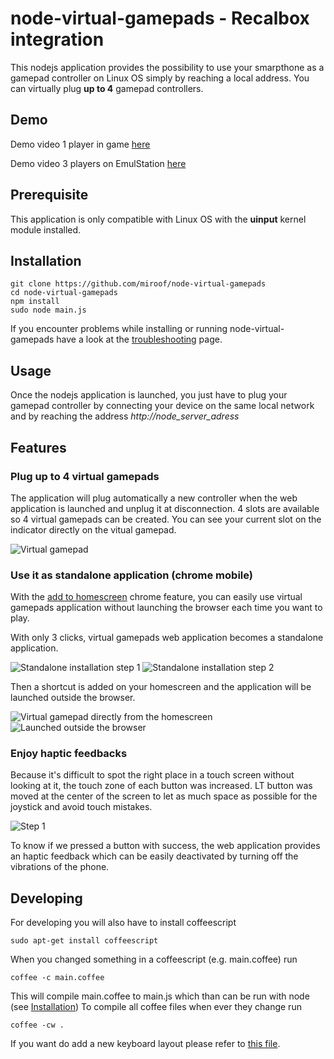 # node-virtual-gamepads - Recalbox integration

This nodejs application provides the possibility to use your smarpthone as a gamepad controller
on Linux OS simply by reaching a local address.
You can virtually plug **up to 4** gamepad controllers.

Demo
----
Demo video 1 player in game [here](https://www.youtube.com/watch?v=OWgWugNsF7w)

Demo video 3 players on EmulStation [here](https://www.youtube.com/watch?v=HQROnYLRyOw)

Prerequisite
------------
This application is only compatible with Linux OS with the **uinput** kernel module installed.

Installation
------------
    git clone https://github.com/miroof/node-virtual-gamepads
    cd node-virtual-gamepads
    npm install
    sudo node main.js

If you encounter problems while installing or running node-virtual-gamepads have
a look at the [troubleshooting](TROUBLESHOOTING.md) page.

Usage
-----
Once the nodejs application is launched, you just have to plug your gamepad controller
by connecting your device on the same local network and by reaching the address *http://node_server_adress*

Features
--------
### Plug up to 4 virtual gamepads
The application will plug automatically a new controller when the web application is launched and unplug it at disconnection.
4 slots are available so 4 virtual gamepads can be created. You can see your current slot on the indicator directly on the vitual gamepad.

![Virtual gamepad](https://github.com/miroof/node-virtual-gamepads/blob/resources/screenshots/standalone.png?raw=true)

### Use it as standalone application (chrome mobile)
With the [add to homescreen](https://developer.chrome.com/multidevice/android/installtohomescreen) chrome feature,
you can easily use virtual gamepads application without launching the browser each time you want to play.

With only 3 clicks, virtual gamepads web application becomes a standalone application.

![Standalone installation step 1](https://github.com/miroof/node-virtual-gamepads/blob/resources/screenshots/standalone_step1.png?raw=true)
![Standalone installation step 2](https://github.com/miroof/node-virtual-gamepads/blob/resources/screenshots/standalone_step2.png?raw=true)

Then a shortcut is added on your homescreen and the application will be launched outside the browser.

![Virtual gamepad directly from the homescreen](https://github.com/miroof/node-virtual-gamepads/blob/resources/screenshots/standalone_step3.png?raw=true)
![Launched outside the browser](https://github.com/miroof/node-virtual-gamepads/blob/resources/screenshots/standalone_step4.png?raw=true)

### Enjoy haptic feedbacks
Because it's difficult to spot the right place in a touch screen without looking at it,
the touch zone of each button was increased. LT button was moved at the center of the screen
to let as much space as possible for the joystick and avoid touch mistakes.

![Step 1](https://github.com/miroof/node-virtual-gamepads/blob/resources/schemas/touch_zones.png?raw=true)

To know if we pressed a button with success, the web application provides an haptic feedback
which can be easily deactivated by turning off the vibrations of the phone.

Developing
----------
For developing you will also have to install coffeescript

    sudo apt-get install coffeescript

When you changed something in a coffeescript (e.g. main.coffee) run

    coffee -c main.coffee

This will compile main.coffee to main.js which than can be run with node
(see [Installation](README.md#installation))
To compile all coffee files when ever they change run

    coffee -cw .

If you want do add a new keyboard layout please refer to [this file](CREATE_KEYBOARD_LAYOUT.md).

